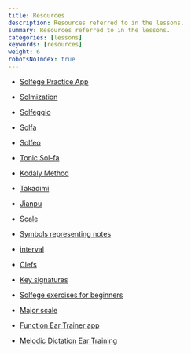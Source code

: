 ```yaml
---
title: Resources
description: Resources referred to in the lessons.
summary: Resources referred to in the lessons.
categories: [lessons]
keywords: [resources]
weight: 6
robotsNoIndex: true
---
```


- [Solfege Practice App](https://play.google.com/store/apps/details?id=com.solfegepractice.app)


- [Solmization](https://en.wikipedia.org/wiki/Solmization)
- [Solfeggio](https://en.wikipedia.org/wiki/Solf%C3%A8ge)
- [Solfa](https://en.wikipedia.org/wiki/Solf%C3%A8ge)
- [Solfeo](https://en.wikipedia.org/wiki/Solf%C3%A8ge)
- [Tonic Sol-fa](https://en.wikipedia.org/wiki/Tonic_sol-fa)
- [Kodály Method](https://en.wikipedia.org/wiki/Kod%C3%A1ly_method)
- [Takadimi](https://en.wikipedia.org/wiki/Takadimi)
- [Jianpu](https://en.wikipedia.org/wiki/Numbered_musical_notation)


- [Scale](https://en.wikipedia.org/wiki/Scale_(music))
- [Symbols representing notes](https://en.wikipedia.org/wiki/List_of_musical_symbols)
- [interval](https://en.wikipedia.org/wiki/Interval_(music))
- [Clefs](https://en.wikipedia.org/wiki/Clef)
- [Key signatures](https://en.wikipedia.org/wiki/Key_signature)
- [Solfege exercises for beginners](https://stampsound.com/7-best-solfege-exercises-for-beginners/)
- [Major scale](https://en.wikipedia.org/wiki/C_major)


- [Function Ear Trainer app](https://play.google.com/store/apps/details?id=com.kaizen9.fet.android)
- [Melodic Dictation Ear Training](https://tonesavvy.com/music-practice-exercise/222/melodic-dictation-ear-training/)